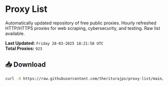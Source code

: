 # Proxy List

Automatically updated repository of free public proxies. Hourly refreshed HTTP/HTTPS proxies for web scraping, cybersecurity, and testing. Raw list available.

**Last Updated:** `Friday 28-03-2025 18:21:58 UTC`  
**Total Proxies:** `923`

## 📥 Download
```bash
curl -O https://raw.githubusercontent.com/theriturajps/proxy-list/main/proxies.txt
